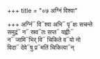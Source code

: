 +++
title = "०७ अग्निं विश्वा"

+++
अग्निं᳓ वि᳓श्वा अभि᳓ पृ᳓क्षः सचन्ते  
समुद्रं᳓ न᳓ स्रव᳓तः सप्त᳓ यह्वीः᳓  
न᳓ जामि᳓भिर् वि᳓ चिकिते व᳓यो नो  
विदा᳓ देवे᳓षु प्र᳓मतिं चिकित्वा᳓न्